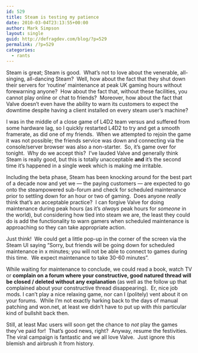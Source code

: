 ```yaml
---
id: 529
title: Steam is testing my patience
date: 2010-03-04T23:13:55+00:00
author: Mark Simpson
layout: single
guid: http://defragdev.com/blog/?p=529
permalink: /?p=529
categories:
  - rants
---
```

Steam is great; Steam is good.  What&#8217;s not to love about the venerable, all-singing, all-dancing Steam?  Well, how about the fact that they shut down their servers for &#8216;routine&#8217; maintenance at peak UK gaming hours without forewarning anyone?  How about the fact that, without these facilities, you cannot play online or chat to friends?  Moreover, how about the fact that Valve doesn&#8217;t even have the ability to warn its customers to expect the downtime despite having a client installed on every steam user&#8217;s machine?

I was in the middle of a close game of L4D2 team versus and suffered from some hardware lag, so I quickly restarted L4D2 to try and get a smooth framerate, as did one of my friends.  When we attempted to rejoin the game it was not possible; the friends service was down and connecting via the console/server browser was also a non-starter.  So, it&#8217;s game over for tonight.  Why do we accept this?  I&#8217;ve lauded Valve and generally think Steam is really good, but this is totally unacceptable **and** it&#8217;s the second time it&#8217;s happened in a single week which is making me irritable.

Including the beta phase, Steam has been knocking around for the best part of a decade now and yet we &#8212; the paying customers &#8212; are expected to go onto the steampowered sub-forum and check for scheduled maintenance prior to settling down for an hour or two of gaming.  Does anyone _really_ think that&#8217;s an acceptable practice?  I can forgive Valve for doing maintenance during peak hours (as it&#8217;s _always_ peak hours for _someone_ in the world), but considering how tied into steam we are, the least they could do is add the functionality to warn gamers when scheduled maintenance is approaching so they can take appropriate action.

Just think!  We could get a little pop-up in the corner of the screen via the Steam UI saying &#8220;Sorry, but friends will be going down for scheduled maintenance in x minutes; you will not be able to connect to games during this time.  We expect maintenance to take 30-60 minutes&#8221;.

While waiting for maintenance to conclude, we could read a book, watch TV or **complain on a forum where your constructive, good natured thread will be closed / deleted without any explanation** (as well as the follow up that complained about your constructive thread disappearing).  Er, nice job mods. I can&#8217;t play a nice relaxing game, nor can I (politely) vent about it on your forums.  While I&#8217;m not exactly harking back to the days of manual patching and won.net, at least we didn&#8217;t have to put up with _this_ particular kind of bullshit back then.

Still, at least Mac users will soon get the chance to _not_ play the games they&#8217;ve paid for!  That&#8217;s good news, right?  Anyway, resume the festivities.  The viral campaign is fantastic and we all love Valve.  Just ignore this blemish and airbrush it from history.